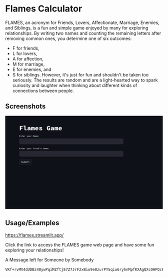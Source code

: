 
# Flames Calculator

FLAMES, an acronym for Friends, Lovers, Affectionate, Marriage, Enemies, and Siblings, is a fun and simple game enjoyed by many for exploring relationships. By writing two names and counting the remaining letters after removing common ones, you determine one of six outcomes: 
<br>
- F for friends, 
- L for lovers, 
- A for affection, 
- M for marriage, 
- E for enemies, and 
- S for siblings. 
However, it's just for fun and shouldn't be taken too seriously. The results are random and are a light-hearted way to spark curiosity and laughter when thinking about different kinds of connections between people.

## Screenshots

<img title="a title" alt="Alt text" src="Screenshot 2023-11-14 233106.png">


## Usage/Examples

https://flames.streamlit.app/
  
Click the  link to access the FLAMES game web page and have some fun exploring your relationships!


A Message left for Someone by Somebody

```bash
VKf+rvMV4dUDBz40ywPqiMZftjE7Z7JrF2xBio9e0zurPY5qiu6ryhnMpfKXAgQXcOHPQcPFlKFWammej710Ev2f3Y9zA410vQV8Q8n0jUrA5poiO6tNs7RrWJONFtsfFcrcFlxoxdyicD0teZYse23zUskCjsxppYD1rwm2v4lCklXiNf+1eswpQKd+sFMyr4FqMnpFt/3cbCBHLDbO+3qQq10OnXLnGTjhX4mU1/6zxtxmAJA94iN3i93L/lvQ
```








































